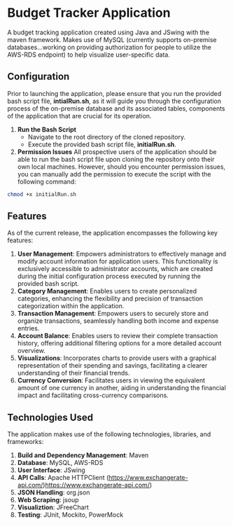 # Budget Tracker Application
A budget tracking application created using Java and JSwing with the maven framework.
Makes use of MySQL (currently supports on-premise databases...working on providing authorization for people to utilize the AWS-RDS endpoint)
to help visualize user-specific data.

## Configuration
Prior to launching the application, please ensure that you run the provided bash script file, **intialRun.sh**, as it will guide you through the configuration process
of the on-premise database and its associated tables, components of the application that are crucial for its operation.
1. **Run the Bash Script**
   - Navigate to the root directory of the cloned repository.
   - Execute the provided bash script file, **initialRun.sh**.
2. **Permission Issues**
All prospective users of the application should be able to run the bash script file upon cloning the repository onto their own local machines.
However, should you encounter permission issues, you can manually add the permission to execute the script with the following command:
```bash
chmod +x initialRun.sh
```

## Features
As of the current release, the application encompasses the following key features:
1. **User Management**: Empowers administrators to effectively manage and modify account information for application users. This functionality is exclusively accessible to administrator accounts, which are created during the initial configuration process executed by running the provided bash script.
2. **Category Management**: Enables users to create personalized categories, enhancing the flexibility and precision of transaction categorization within the application.
3. **Transaction Management**: Empowers users to securely store and organize transactions, seamlessly handling both income and expense entries.
4. **Account Balance**: Enables users to review their complete transaction history, offering additional filtering options for a more detailed account overview.
5. **Visualizations**: Incorporates charts to provide users with a graphical representation of their spending and savings, facilitating a clearer understanding of their financial trends.
6. **Currency Conversion**: Facilitates users in viewing the equivalent amount of one currency in another, aiding in understanding the financial impact and facilitating cross-currency comparisons.

## Technologies Used
The application makes use of the following technologies, libraries, and frameworks:
1. **Build and Dependency Management**: Maven
2. **Database**: MySQL, AWS-RDS
3. **User Interface**: JSwing
4. **API Calls**: Apache HTTPClient (https://www.exchangerate-api.com/)https://www.exchangerate-api.com/)
5. **JSON Handling**: org.json
6. **Web Scraping**: jsoup
7. **Visualiztion**: JFreeChart
8. **Testing**: JUnit, Mockito, PowerMock
   
